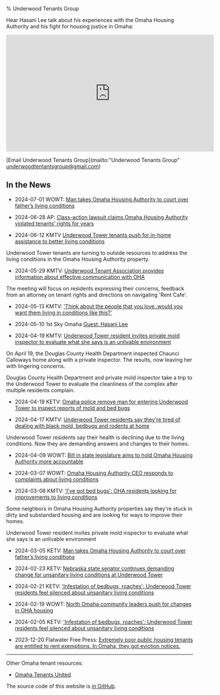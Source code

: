 % Underwood Tenants Group

Hear Hasani Lee talk about his experiences with the Omaha Housing Authority and
his fight for housing justice in Omaha:

<iframe width="560" height="315" src="https://www.youtube.com/embed/qLsBpE8mpqw?start=375" title="YouTube video player" frameborder="0" allow="accelerometer; autoplay; clipboard-write; encrypted-media; gyroscope; picture-in-picture; web-share" referrerpolicy="strict-origin-when-cross-origin" allowfullscreen></iframe>

[Email Underwood Tenants Group](mailto:"Underwood Tenants Group" <underwoodtentantsgroup@gmail.com>)

## In the News

* 2024-07-01 WOWT: [Man takes Omaha Housing Authority to court over father’s living conditions](https://www.msn.com/en-us/money/realestate/man-takes-omaha-housing-authority-to-court-over-father-s-living-conditions/ar-BB1peImo?ocid=socialshare)

* 2024-06-28 AP: [Class-action lawsuit claims Omaha Housing Authority violated tenants’ rights for years](https://www.msn.com/en-us/money/companies/class-action-lawsuit-claims-omaha-housing-authority-violated-tenants-rights-for-years/ar-BB1p5fiw?ocid=socialshare)

* 2024-06-12 KMTV [Underwood Tower tenants push for in-home assistance to better living conditions](https://www.3newsnow.com/north-omaha/underwood-tower-tenants-push-for-in-home-assistance-to-better-living-conditions)

Underwood Tower tenants are turning to outside resources to address the living conditions in the Omaha Housing Authority property.

* 2024-05-29 KMTV: [Underwood Tenant Association provides information about effective communication with OHA](https://www.3newsnow.com/north-omaha/underwood-tenant-association-provides-information-about-effective-communication-with-oha)

The meeting will focus on residents expressing their concerns, feedback from an attorney on tenant rights and directions on navigating 'Rent Cafe'.

* 2024-05-13 KMTV: ['Think about the people that you love..would you want them living in conditions like this?'](https://www.3newsnow.com/north-omaha/think-about-the-people-that-you-love-would-you-want-them-living-in-conditions-like-this)

* 2024-05-10 1st Sky Omaha [Guest: Hasani Lee](https://www.youtube.com/live/Eu5WpQH0kMc)

* 2024-04-19 KMTV: [Underwood Tower resident invites private mold inspector to evaluate what she says is an unlivable environment](https://www.3newsnow.com/north-omaha/underwood-tower-resident-invites-private-mold-inspector-to-evaluate-what-she-says-is-an-unlivable-environment)

On April 19, the Douglas County Health Department inspected Chaunci Calloways home along with a private inspector. The results, now leaving her with lingering concerns.

Douglas County Health Department and private mold inspector take a trip to the Underwood Tower to evaluate the cleanliness of the complex after multiple residents complain.

* 2024-04-19 KETV: [Omaha police remove man for entering Underwood Tower to inspect reports of mold and bed bugs](https://www.ketv.com/article/omaha-police-remove-man-for-entering-underwood-tower-to-inspect/60552340)

* 2024-04-17 KMTV: [Underwood Tower residents say they're tired of dealing with black mold, bedbugs and rodents at home](https://www.3newsnow.com/north-omaha/underwood-tower-residents-say-their-tired-of-dealing-with-black-mold-bed-bugs-and-rodents-at-home)

Underwood Tower residents say their health is declining due to the living conditions. Now they are demanding answers and changes to their homes.

* 2024-04-09 WOWT: [Bill in state legislature aims to hold Omaha Housing Authority more accountable](https://youtu.be/rUW9XSxVZLQ)

* 2024-03-07 WOWT: [Omaha Housing Authority CEO responds to complaints about living conditions](https://www.wowt.com/2024/03/07/omaha-housing-authority-ceo-responds-complaints-about-living-conditions/)

* 2024-03-06 KMTV: ['I've got bed bugs': OHA residents looking for improvements to living conditions](https://www.3newsnow.com/news/local-news/ive-got-bed-bugs-oha-residents-looking-for-improvements-to-living-conditions)

Some neighbors in Omaha Housing Authority properties say they're stuck in dirty and substandard housing and are looking for ways to improve their homes.

Underwood Tower resident invites private mold inspector to evaluate what she says is an unlivable environment 

* 2024-03-05 KETV: [Man takes Omaha Housing Authority to court over father’s living conditions](https://youtu.be/s_z0HSDqMZM)

* 2024-02-23 KETV: [Nebraska state senator continues demanding change for unsanitary living conditions at Underwood Tower](https://www.ketv.com/article/nebraska-state-senator-demands-change-unsanitary-living-conditions-underwood-tower/46934576)

* 2024-02-21 KETV: ['Infestation of bedbugs, roaches': Underwood Tower residents feel silenced about unsanitary living conditions](https://www.ketv.com/article/omaha-community-advocates-raise-awareness-about-living-conditions-at-underwood-tower/46891051)

* 2024-02-19 WOWT: [North Omaha community leaders push for changes in OHA housing](https://www.wowt.com/2024/02/19/north-omaha-community-leaders-push-changes-oha-housing/)

* 2024-02-05 KETV: ['Infestation of bedbugs, roaches': Underwood Tower residents feel silenced about unsanitary living conditions](https://www.ketv.com/article/infestation-of-bedbugs-roaches-underwood-tower-residents-feel-silenced-about-unsanitary-living-conditions/46636178)

* 2023-12-20 Flatwater Free Press: [Extremely poor public housing tenants are entitled to rent exemptions. In Omaha, they got eviction notices.](https://flatwaterfreepress.org/extremely-poor-public-housing-tenants-are-entitled-to-rent-exemptions-in-omaha-they-got-eviction-notices/)

---

Other Omaha tenant resources:

* [Omaha Tenants United](https://omahatenantsunited.wordpress.com/)

The source code of this website is [in GitHub](https://github.com/jhannah-netlify/underwoodtenants.org).

